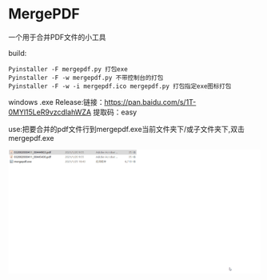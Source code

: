 # MergePDF
一个用于合并PDF文件的小工具

build:

```shell
Pyinstaller -F mergepdf.py 打包exe
Pyinstaller -F -w mergepdf.py 不带控制台的打包
Pyinstaller -F -w -i mergepdf.ico mergepdf.py 打包指定exe图标打包
```

windows .exe Release:链接：https://pan.baidu.com/s/1T-0MYl15LeR9vzcdIahWZA  提取码：easy 

use:把要合并的pdf文件行到mergepdf.exe当前文件夹下/或子文件夹下,双击mergepdf.exe

![](https://raw.githubusercontent.com/guobq/mysource/master/PictureBed/mergepdf_example.gif)